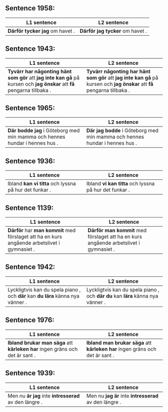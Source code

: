 
## Sentence 1958:


L1 sentence | L2 sentence
--- | ---
 **Därför**   **tycker**   **jag**  om havet . |  **Därför**   **jag**   **tycker**  om havet .



## Sentence 1943:


L1 sentence | L2 sentence
--- | ---
 **Tyvärr**   **har**   **någonting**   **hänt**   **som**   **gör**  att  **jag**   **inte**   **kan**   **gå**  på kursen och  **jag**   **önskar**  att  **få**  pengarna tillbaka . |  **Tyvärr**   **någonting**   **har**   **hänt**   **som**   **gör**  att  **jag**   **inte**   **kan**   **gå**  på kursen och  **jag**   **önskar**  att  **få**  pengarna tillbaka .



## Sentence 1965:


L1 sentence | L2 sentence
--- | ---
 **Där**   **bodde**   **jag**  i Göteborg med min mamma och hennes hundar i hennes hus . |  **Där**   **jag**   **bodde**  i Göteborg med min mamma och hennes hundar i hennes hus .



## Sentence 1936:


L1 sentence | L2 sentence
--- | ---
Ibland  **kan**   **vi**   **titta**  och lyssna på hur det funkar . | Ibland  **vi**   **kan**   **titta**  och lyssna på hur det funkar .



## Sentence 1139:


L1 sentence | L2 sentence
--- | ---
 **Därför**  har  **man**   **kommit**  med förslaget att ha en kurs angående arbetslivet i gymnasiet . |  **Därför**   **man**   **kommit**  med förslaget att ha en kurs angående arbetslivet i gymnasiet .



## Sentence 1942:


L1 sentence | L2 sentence
--- | ---
Lyckligtvis kan du spela piano , och  **där**  kan  **du**   **lära**  känna nya vänner . | Lyckligtvis kan du spela piano , och  **där**   **du**  kan  **lära**  känna nya vänner .



## Sentence 1976:


L1 sentence | L2 sentence
--- | ---
 **Ibland**   **brukar**   **man**   **säga**  att  **kärleken**   **har**  ingen gräns och det är sant . |  **Ibland**   **man**   **brukar**   **säga**  att  **kärleken**   **har**  ingen gräns och det är sant .



## Sentence 1939:


L1 sentence | L2 sentence
--- | ---
Men nu  **är**   **jag**  inte  **intresserad**  av den längre . | Men nu  **jag**   **är**  inte  **intresserad**  av den längre .


